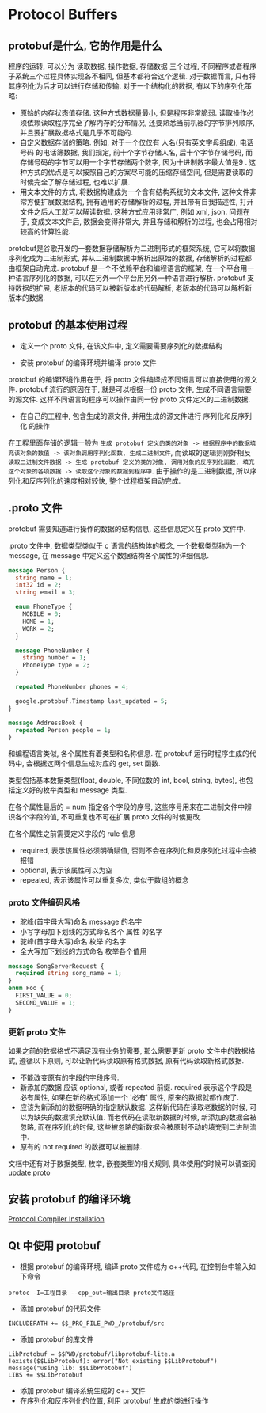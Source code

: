 # Protocol Buffers

## protobuf是什么, 它的作用是什么

程序的运转, 可以分为 读取数据, 操作数据, 存储数据 三个过程, 不同程序或者程序子系统三个过程具体实现各不相同, 但基本都符合这个逻辑. 对于数据而言, 只有将其序列化为后才可以进行存储和传输. 对于一个结构化的数据, 有以下的序列化策略:

* 原始的内存状态值存储. 这种方式数据量最小, 但是程序非常脆弱. 读取操作必须依赖读取程序完全了解内存的分布情况, 还要熟悉当前机器的字节排列顺序, 并且要扩展数据格式是几乎不可能的.
* 自定义数据存储的策略. 例如, 对于一个仅仅有 人名(只有英文字母组成), 电话号码 的电话簿数据, 我们规定, 前十个字节存储人名, 后十个字节存储号码, 而存储号码的字节可以用一个字节存储两个数字, 因为十进制数字最大值是9 . 这种方式的优点是可以按照自己的方案尽可能的压缩存储空间, 但是需要读取的时候完全了解存储过程, 也难以扩展.
* 用文本文件的方式, 将数据构建成为一个含有结构系统的文本文件, 这种文件非常方便扩展数据结构, 拥有通用的存储解析的过程, 并且带有自我描述性, 打开文件之后人工就可以解读数据. 这种方式应用非常广, 例如 xml, json. 问题在于, 变成文本文件后, 数据会变得非常大, 并且存储和解析的过程, 也会占用相对较高的计算性能.

protobuf是谷歌开发的一套数据存储解析为二进制形式的框架系统, 它可以将数据序列化成为二进制形式, 并从二进制数据中解析出原始的数据, 存储解析的过程都由框架自动完成. protobuf 是一个不依赖平台和编程语言的框架, 在一个平台用一种语言序列化的数据, 可以在另外一个平台用另外一种语言进行解析. protobuf 支持数据的扩展, 老版本的代码可以被新版本的代码解析, 老版本的代码可以解析新版本的数据.

## protobuf 的基本使用过程

* 定义一个 proto 文件, 在该文件中, 定义需要需要序列化的数据结构

* 安装 protobuf 的编译环境并编译 proto 文件

protobuf 的编译环境作用在于, 将 proto 文件编译成不同语言可以直接使用的源文件. protobuf 流行的原因在于, 就是可以根据一份 proto 文件, 生成不同语言需要的源文件. 这样不同语言的程序可以操作由同一份 proto 文件定义的二进制数据.

* 在自己的工程中, 包含生成的源文件, 并用生成的源文件进行 序列化和反序列化 的操作

 在工程里面存储的逻辑一般为 `生成 protobuf 定义的类的对象 -> 根据程序中的数据填充该对象的数值 -> 该对象调用序列化函数, 生成二进制文件`, 而读取的逻辑则刚好相反 `读取二进制文件数据 -> 生成 protobuf 定义的类的对象, 调用对象的反序列化函数, 填充这个对象的各项数据 -> 读取这个对象的数据到程序中`. 由于操作的是二进制数据, 所以序列化和反序列化的速度相对较快, 整个过程框架自动完成.

## .proto 文件

protobuf 需要知道进行操作的数据的结构信息, 这些信息定义在 proto 文件中.

.proto 文件中, 数据类型类似于 c 语言的结构体的概念, 一个数据类型称为一个 message, 在 message 中定义这个数据结构各个属性的详细信息.

``` proto
message Person {
  string name = 1;
  int32 id = 2;
  string email = 3;

  enum PhoneType {
    MOBILE = 0;
    HOME = 1;
    WORK = 2;
  }

  message PhoneNumber {
    string number = 1;
    PhoneType type = 2;
  }

  repeated PhoneNumber phones = 4;

  google.protobuf.Timestamp last_updated = 5;
}

message AddressBook {
  repeated Person people = 1;
}
```

和编程语言类似, 各个属性有着类型和名称信息. 在 protobuf 运行时程序生成的代码中, 会根据这两个信息生成对应的 get, set 函数.

类型包括基本数据类型(float, double, 不同位数的 int, bool, string, bytes), 也包括定义好的枚举类型和 message 类型.

在各个属性最后的 = num 指定各个字段的序号, 这些序号用来在二进制文件中辨识各个字段的值, 不可重复也不可在扩展 proto 文件的时候更改.

在各个属性之前需要定义字段的 rule 信息

* required, 表示该属性必须明确赋值, 否则不会在序列化和反序列化过程中会被报错
* optional, 表示该属性可以为空
* repeated, 表示该属性可以重复多次, 类似于数组的概念

### proto 文件编码风格

* 驼峰(首字母大写)命名 message 的名字
* 小写字母加下划线的方式命名各个 属性 的名字
* 驼峰(首字母大写)命名 枚举 的名字
* 全大写加下划线的方式命名 枚举各个值用

``` proto
message SongServerRequest {
  required string song_name = 1;
}
enum Foo {
  FIRST_VALUE = 0;
  SECOND_VALUE = 1;
}
```

### 更新 proto 文件

如果之前的数据格式不满足现有业务的需要, 那么需要更新 proto 文件中的数据格式, 遵循以下原则, 可以让新代码读取原有格式数据, 原有代码读取新格式数据.

* 不能改变原有的字段的字段序号.
* 新添加的数据 应该 optional, 或者 repeated 前缀. required 表示这个字段是必有属性, 如果在新的格式添加一个 '必有' 属性, 原来的数据就都作废了.
* 应该为新添加的数据明确的指定默认数据. 这样新代码在读取老数据的时候, 可以为缺失的数据填充默认值. 而老代码在读取新数据的时候, 新添加的数据会被忽略, 而在序列化的时候, 这些被忽略的新数据会被原封不动的填充到二进制流中.
* 原有的 not required 的数据可以被删除.

文档中还有对于数据类型, 枚举, 嵌套类型的相关规则, 具体使用的时候可以请查阅 [update proto](https://developers.google.com/protocol-buffers/docs/proto#updating)

## 安装 protobuf 的编译环境

[Protocol Compiler Installation](https://github.com/google/protobuf)

## Qt 中使用 protobuf

* 根据 protobuf 的编译环境, 编译 proto 文件成为 c++代码, 在控制台中输入如下命令

 `protoc -I=工程目录 --cpp_out=输出目录 proto文件路径`

* 添加 protobuf 的代码文件

``` qmake
INCLUDEPATH += $$_PRO_FILE_PWD_/protobuf/src
```

* 添加 protobuf 的库文件

```qmake
LibProtobuf = $$PWD/protobuf/libprotobuf-lite.a
!exists($$LibProtobuf): error("Not existing $$LibProtobuf")
message("using lib: $$LibProtobuf")
LIBS += $$LibProtobuf
```

* 添加 protobuf 编译系统生成的 c++ 文件
* 在序列化和反序列化的位置, 利用 protobuf 生成的类进行操作
